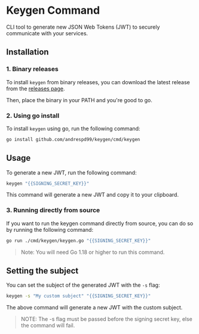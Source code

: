 # Keygen Command

CLI tool to generate new JSON Web Tokens (JWT) to securely communicate with your services.

## Installation

### 1. Binary releases

To install `keygen` from binary releases, you can download the latest release from the [releases page](https://github.com/andrespd99/keygen/releases).

Then, place the binary in your PATH and you're good to go.

### 2. Using go install

To install `keygen` using go, run the following command:

```bash
go install github.com/andrespd99/keygen/cmd/keygen
```

## Usage

To generate a new JWT, run the following command:

```bash
keygen "{{SIGNING_SECRET_KEY}}"
```

This command will generate a new JWT and copy it to your clipboard.

### 3. Running directly from source

If you want to run the keygen command directly from source, you can do so by running the following command:

```bash
go run ./cmd/keygen/keygen.go "{{SIGNING_SECRET_KEY}}"
```

> Note: You will need Go 1.18 or higher to run this command.


## Setting the subject

You can set the subject of the generated JWT with the `-s` flag:

```bash
keygen -s "My custom subject" "{{SIGNING_SECRET_KEY}}"
```

The above command will generate a new JWT with the custom subject.

> NOTE: The -s flag must be passed before the signing secret key, else the command will fail.